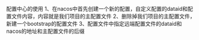 配置中心的使用 1、在nacos中首先创建一个新的配置，自定义配置的dataid和配置文件内容，内容就是我们项目的主配置文件 2、删除掉我们项目的主配置文件，新建一个bootstrap的配置文件
3、配置文件中指定远端配置文件的dataid和nacos的地址和主配置文件的后缀